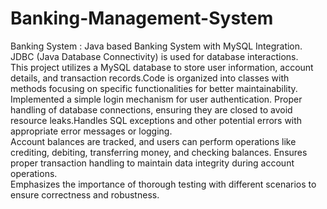 # Banking-Management-System
 Banking System : Java based Banking System with MySQL Integration. 
JDBC (Java Database Connectivity) is used for database interactions.<br>
This project utilizes a MySQL database to store user information, account details, and transaction records.Code is organized into classes with methods focusing on specific functionalities for better maintainability.<br>
Implemented a simple login mechanism for user authentication. Proper handling of database connections, ensuring they are closed to avoid resource leaks.Handles SQL exceptions and other potential errors with appropriate error messages or logging.<br>
Account balances are tracked, and users can perform operations like crediting, debiting, transferring money, and checking balances. Ensures proper transaction handling to maintain data integrity during account operations.<br>
Emphasizes the importance of thorough testing with different scenarios to ensure correctness and robustness.<br>
